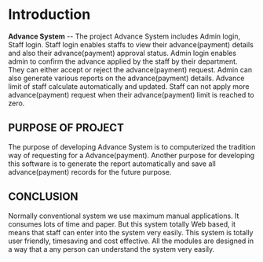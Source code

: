 Introduction
============

**Advance System** -- The project Advance System includes Admin login, Staff login. Staff login enables staffs to view their advance(payment) details and also their advance(payment) approval status. Admin login enables admin to confirm  the advance applied by the staff by their department. They can either accept or reject the advance(payment) request. Admin can also generate various reports on the advance(payment) details. Advance limit of staff calculate automatically and updated. Staff can not apply more advance(payment) request when their advance(payment) limit is reached to zero.


## PURPOSE OF PROJECT
   The purpose of developing Advance System is to computerized the tradition way of requesting for a Advance(payment). Another purpose for developing this software is to generate the report automatically and save all advance(payment) records for the future purpose. 


## CONCLUSION 
   Normally conventional system we use maximum manual applications. It consumes lots of time and paper. But this system totally Web based, it means that staff can enter into the system very easily. This system is totally user friendly, timesaving and cost effective. All the modules are designed in a way that a any person can understand the system very easily.
